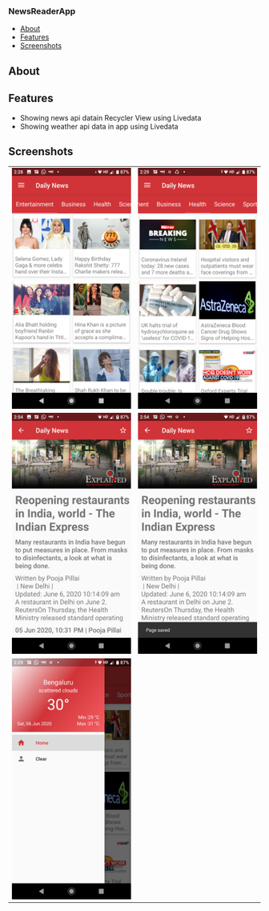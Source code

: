 ### NewsReaderApp

* [About](#about)
* [Features](#features)
* [Screenshots](#screenshots)

## About

## Features

* Showing news api datain Recycler View using Livedata
* Showing weather api data in app using Livedata

## Screenshots

<table style="width:100%; table-layout:fixed;">
  <tr style="width:100%;">
    <td style="width:50% padding=40px";><img height = "480" width ="270" src="https://raw.githubusercontent.com/SapnaPanjabi/NewsReaderApp/master/screenshots/image1.png"></td>
    <td style="width:50% padding=40px";><img height = "480" width ="270" src="https://raw.githubusercontent.com/SapnaPanjabi/NewsReaderApp/master/screenshots/image2.png"></td>
  </tr>
  <tr style="width:100%;">
    <td style="width:50%;"><img height = "480" width ="270" src="https://raw.githubusercontent.com/SapnaPanjabi/NewsReaderApp/master/screenshots/image3.png"></td>
    <td style="width:50%;"><img height = "480" width ="270" src="https://raw.githubusercontent.com/SapnaPanjabi/NewsReaderApp/master/screenshots/image4.png"></td>
  </tr>
 <tr style="width:100%;">
    <td style="width:50%;"><img height = "480" width ="270" src="https://raw.githubusercontent.com/SapnaPanjabi/NewsReaderApp/master/screenshots/image5.png"></td>
  </tr>
 </table>
